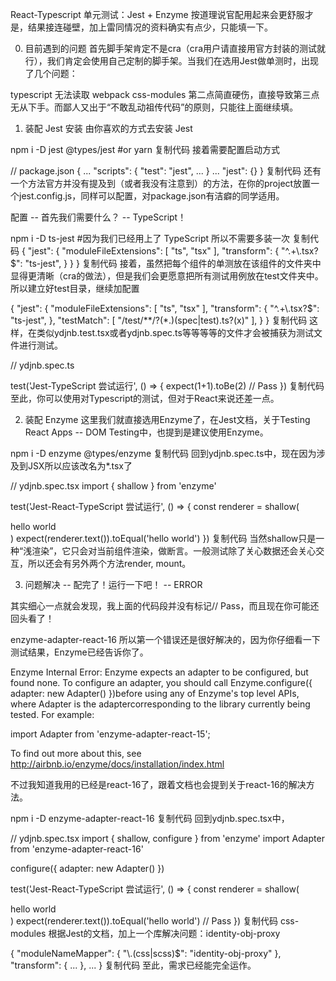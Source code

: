 React-Typescript 单元测试：Jest + Enzyme
按道理说官配用起来会更舒服才是，结果接连碰壁，加上雷同情况的资料确实有点少，只能填一下。

0. 目前遇到的问题
首先脚手架肯定不是cra（cra用户请直接用官方封装的测试就行），我们肯定会使用自己定制的脚手架。当我们在选用Jest做单测时，出现了几个问题：

typescript
无法读取 webpack
css-modules
第二点简直硬伤，直接导致第三点无从下手。而鄙人又出于“不敢乱动祖传代码”的原则，只能往上面继续填。

1. 装配 Jest
安装
由你喜欢的方式去安装 Jest

npm i -D jest @types/jest #or yarn
复制代码
接着需要配置启动方式

// package.json
{
  ...
  "scripts": {
    "test": "jest",
    ...
  }
  ...
  "jest": {}
}
复制代码
还有一个方法官方并没有提及到（或者我没有注意到）的方法，在你的project放置一个jest.config.js，同样可以配置，对package.json有洁癖的同学适用。

配置
-- 首先我们需要什么？
-- TypeScript！

npm i -D ts-jest #因为我们已经用上了 TypeScript 所以不需要多装一次
复制代码
{
  "jest": {
    "moduleFileExtensions": [
      "ts",
      "tsx"
    ],
    "transform": {
      "^.+\\.tsx?$": "ts-jest",
    }
  }
}
复制代码
接着，虽然把每个组件的单测放在该组件的文件夹中显得更清晰（cra的做法），但是我们会更愿意把所有测试用例放在test文件夹中。所以建立好test目录，继续加配置

{
  "jest": {
    "moduleFileExtensions": [
      "ts",
      "tsx"
    ],
    "transform": {
      "^.+\\.tsx?$": "ts-jest",
    },
    "testMatch": [
      "<rootDir>/test/**/?(*.)(spec|test).ts?(x)"
    ],
  }
}
复制代码
这样，在类似ydjnb.test.tsx或者ydjnb.spec.ts等等等等的文件才会被捕获为测试文件进行测试。

// ydjnb.spec.ts

test('Jest-TypeScript 尝试运行', () => {
  expect(1+1).toBe(2) // Pass
})
复制代码
至此，你可以使用对Typescript的测试，但对于React来说还差一点。

2. 装配 Enzyme
这里我们就直接选用Enzyme了，在Jest文档，关于Testing React Apps -- DOM Testing中，也提到是建议使用Enzyme。

npm i -D enzyme @types/enzyme
复制代码
回到ydjnb.spec.ts中，现在因为涉及到JSX所以应该改名为*.tsx了

// ydjnb.spec.tsx
import { shallow } from 'enzyme'

test('Jest-React-TypeScript 尝试运行', () => {
  const renderer = shallow(<div>hello world</div>)
  expect(renderer.text()).toEqual('hello world')
})
复制代码
当然shallow只是一种“浅渲染”，它只会对当前组件渲染，做断言。一般测试除了关心数据还会关心交互，所以还会有另外两个方法render, mount。

3. 问题解决
-- 配完了！运行一下吧！
-- ERROR

其实细心一点就会发现，我上面的代码段并没有标记// Pass，而且现在你可能还回头看了！

enzyme-adapter-react-16
所以第一个错误还是很好解决的，因为你仔细看一下测试结果，Enzyme已经告诉你了。

Enzyme Internal Error: Enzyme expects an adapter to be configured, but found none. To configure an adapter, you should call Enzyme.configure({ adapter: new Adapter() })before using any of Enzyme's top level APIs, where Adapter is the adaptercorresponding to the library currently being tested. For example:

import Adapter from 'enzyme-adapter-react-15';

To find out more about this, see http://airbnb.io/enzyme/docs/installation/index.html

不过我知道我用的已经是react-16了，跟着文档也会提到关于react-16的解决方法。

npm i -D enzyme-adapter-react-16
复制代码
回到ydjnb.spec.tsx中，

// ydjnb.spec.tsx
import { shallow, configure } from 'enzyme'
import Adapter from 'enzyme-adapter-react-16'

configure({ adapter: new Adapter() })

test('Jest-React-TypeScript 尝试运行', () => {
  const renderer = shallow(<div>hello world</div>)
  expect(renderer.text()).toEqual('hello world') // Pass
})
复制代码
css-modules
根据Jest的文档，加上一个库解决问题：identity-obj-proxy

{
  "moduleNameMapper": {
    "\\.(css|scss)$": "identity-obj-proxy"
  },
  "transform": {
    ...
  },
  ...
}
复制代码
至此，需求已经能完全运作。